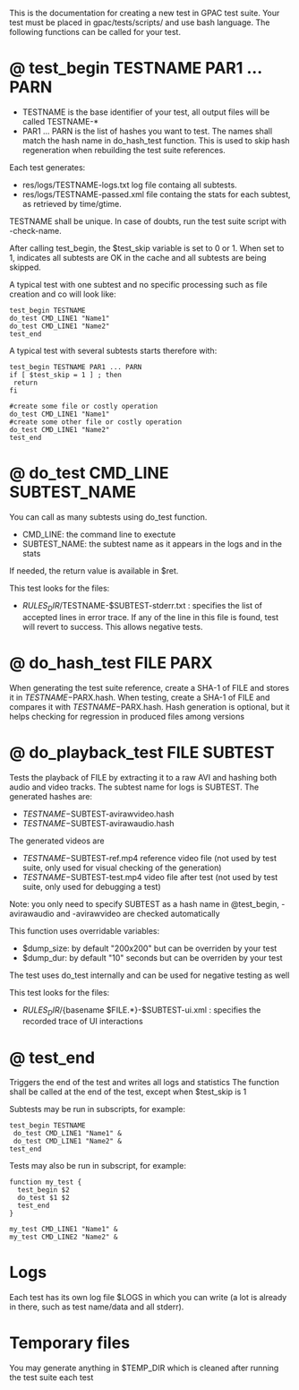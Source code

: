 This is the documentation for creating a new test in GPAC test suite.
Your test must be placed in gpac/tests/scripts/ and use bash language.
The following functions can be called for your test.

# @ test_begin TESTNAME PAR1 ... PARN
- TESTNAME is the base identifier of your test, all output files will be called TESTNAME-*
- PAR1 ... PARN is the list of hashes you want to test. The names shall match the hash name in do_hash_test function. This is used to skip hash regeneration when rebuilding the test suite references.

Each test generates:
- res/logs/TESTNAME-logs.txt log file containg all subtests.
- res/logs/TESTNAME-passed.xml file containg the stats for each subtest, as retrieved by time/gtime.

TESTNAME shall be unique. In case of doubts, run the test suite script with -check-name.

After calling test_begin, the $test_skip variable is set to 0 or 1.
When set to 1, indicates all subtests are OK in the cache and all subtests are being skipped. 

A typical test with one subtest and no specific processing such as file creation and co will look like:
```
test_begin TESTNAME
do_test CMD_LINE1 "Name1"
do_test CMD_LINE1 "Name2"
test_end
```

A typical test with several subtests starts therefore with:

```
test_begin TESTNAME PAR1 ... PARN
if [ $test_skip = 1 ] ; then
 return
fi
 
#create some file or costly operation
do_test CMD_LINE1 "Name1"
#create some other file or costly operation
do_test CMD_LINE1 "Name2"
test_end
```

# @ do_test CMD_LINE SUBTEST_NAME
You can call as many subtests using do_test function. 
- CMD_LINE: the command line to exectute
- SUBTEST_NAME: the subtest name as it appears in the logs and in the stats

If needed, the return value is available in $ret.

This test looks for the files:
- $RULES_DIR/$TESTNAME-$SUBTEST-stderr.txt : specifies the list of accepted lines in error trace. If any of the line in this file is found, test will revert to success. This allows negative tests.

# @ do_hash_test FILE PARX
When generating the test suite reference, create a SHA-1 of FILE and stores it in $TESTNAME-$PARX.hash.
When testing, create a SHA-1 of FILE and compares it with $TESTNAME-$PARX.hash.
Hash generation is optional, but it helps checking for regression in produced files among versions  

# @ do_playback_test FILE SUBTEST
Tests the playback of FILE by extracting it to a raw AVI and hashing both audio and video tracks. The subtest name for logs is SUBTEST.
The generated hashes are:
-  $TESTNAME-$SUBTEST-avirawvideo.hash
-  $TESTNAME-$SUBTEST-avirawaudio.hash

The generated videos are
-  $TESTNAME-$SUBTEST-ref.mp4 reference video file (not used by test suite, only used for visual checking of the generation)
-  $TESTNAME-$SUBTEST-test.mp4  video file after test (not used by test suite, only used for debugging a test)

Note: you only need to specify SUBTEST as a hash name in @test_begin, -avirawaudio and -avirawvideo are checked automatically

This function uses overridable variables:
- $dump_size: by default "200x200" but can be overriden by your test
- $dump_dur: by default "10" seconds but can be overriden by your test

The test uses do_test internally and can be used for negative testing as well

This test looks for the files:
- $RULES_DIR/${basename $FILE.*}-$SUBTEST-ui.xml : specifies the recorded trace of UI interactions

# @ test_end
Triggers the end of the test and writes all logs and statistics
The function shall be called at the end of the test, except when $test_skip is 1

Subtests may be run in subscripts, for example:
```
test_begin TESTNAME
 do_test CMD_LINE1 "Name1" &
 do_test CMD_LINE1 "Name2" &
test_end
```

Tests may also be run in subscript, for example:
```
function my_test {
  test_begin $2
  do_test $1 $2
  test_end
}

my_test CMD_LINE1 "Name1" &
my_test CMD_LINE2 "Name2" &
```

# Logs
Each test has its own log file $LOGS in which you can write (a lot is already in there, such as test name/data and all stderr).

# Temporary files
You may generate anything in $TEMP_DIR which is cleaned after running the test suite each test

